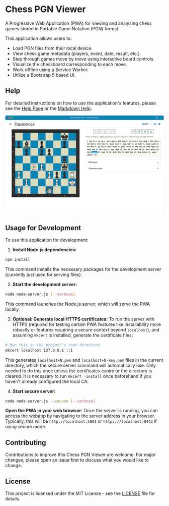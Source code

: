 # Chess PGN Viewer

A Progressive Web Application (PWA) for viewing and analyzing chess games stored in Portable Game Notation (PGN) format.

This application allows users to:

* Load PGN files from their local device.
* View chess game metadata (players, event, date, result, etc.).
* Step through games move by move using interactive board controls.
* Visualize the chessboard corresponding to each move.
* Work offline using a Service Worker.
* Utilize a Bootstrap 5 based UI.

## Help

For detailed instructions on how to use the application's features, please see the [Help Page](help/index.html) or the [Markdown Help](help.md).

![Chess PGN Viewer](screenshots/app_desktop_1_0.png)

## Usage for Development

To use this application for development:

1.  **Install Node.js dependencies:**
```bash
npm install
```
This command installs the necessary packages for the development server (currently just used for serving files).

2.  **Start the development server:**
```bash
node node-server.js [--verbose]
```
This command launches the Node.js server, which will serve the PWA locally.

3.  **Optional: Generate local HTTPS certificates:**
To run the server with HTTPS (required for testing certain PWA features like installability more robustly or features requiring a secure context beyond `localhost`), and assuming `mkcert` is installed, generate the certificate files:
```bash
# Run this in the project's root directory
mkcert localhost 127.0.0.1 ::1
```
This generates `localhost+N.pem` and `localhost+N-key.pem` files in the current directory, which the secure server command will automatically use. Only needed to do this once unless the certificates expire or the directory is cleared. It is necessary to run `mkcert -install` once beforehand if you haven't already configured the local CA.

4.  **Start secure server:**
```bash
node node-server.js --secure [--verbose]
```

**Open the PWA in your web browser:**
Once the server is running, you can access the webapp by navigating to the server address in your browser. Typically, this will be `http://localhost:5001` or `https://localhost:8443` if using secure mode.

## Contributing

Contributions to improve this Chess PGN Viewer are welcome. For major changes, please open an issue first to discuss what you would like to change.

## License

This project is licensed under the MIT License - see the [LICENSE](LICENSE) file for details.
